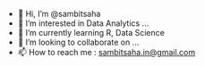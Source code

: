 - 👋 Hi, I’m @sambitsaha
- 👀 I’m interested in Data Analytics ...
- 🌱 I’m currently learning R, Data Science
- 💞️ I’m looking to collaborate on ...
- 📫 How to reach me : sambitsaha.in@gmail.com

<!---
sambitsaha/sambitsaha is a ✨ special ✨ repository because its `README.md` (this file) appears on your GitHub profile.
You can click the Preview link to take a look at your changes.
--->
